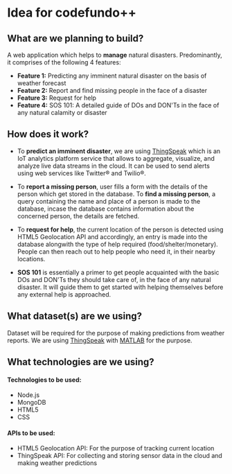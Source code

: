 # Idea for codefundo++

## What are we planning to build?
A web application which helps to **manage** natural disasters. Predominantly, it comprises of the following 4 features:
* **Feature 1:** Predicting any imminent natural disaster on the basis of weather forecast
* **Feature 2:** Report and find missing people in the face of a disaster
* **Feature 3:** Request for help
* **Feature 4:** SOS 101: A detailed guide of DOs and DON'Ts in the face of any natural calamity or disaster

## How does it work?
* To **predict an imminent disaster**, we are using [ThingSpeak](https://in.mathworks.com/products/thingspeak.html) which is an IoT analytics platform service that allows to aggregate, visualize, and analyze live data streams in the cloud. It can be used to send alerts using web services like Twitter® and Twilio®.

* To **report a missing person**, user fills a form with the details of the person which get stored in the database. To **find a missing person**, a query containing the name and place of a person is made to the database, incase the database contains information about the concerned person, the details are fetched.

* To **request for help**, the current location of the person is detected using HTML5 Geolocation API and accordingly, an entry is made into the database alongwith the type of help required (food/shelter/monetary). People can then reach out to help people who need it, in their nearby locations.

* **SOS 101** is essentially a primer to get people acquainted with the basic DOs and DON'Ts they should take care of, in the face of any natural disaster. It will guide them to get started with helping themselves before any external help is approached. 

## What dataset(s) are we using?
Dataset will be required for the purpose of making predictions from weather reports. We are using [ThingSpeak](https://in.mathworks.com/products/thingspeak.html) with [MATLAB](https://in.mathworks.com/help/thingspeak/collect-data-in-a-new-channel.html) for the purpose. 

## What technologies are we using?
#### Technologies to be used:
* Node.js
* MongoDB
* HTML5
* CSS
#### APIs to be used:
* HTML5 Geolocation API: For the purpose of tracking current location
* ThingSpeak API: For collecting and storing sensor data in the cloud and making weather predictions




